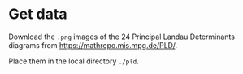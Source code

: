 # Get data

Download the `.png` images of the 24 Principal Landau Determinants diagrams from https://mathrepo.mis.mpg.de/PLD/.

Place them in the local directory `./pld`.
